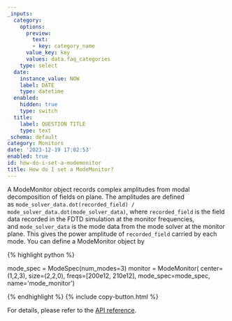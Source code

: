 ```yaml
---
_inputs:
  category:
    options:
      preview:
        text:
        - key: category_name
      value_key: key
      values: data.faq_categories
    type: select
  date:
    instance_value: NOW
    label: DATE
    type: datetime
  enabled:
    hidden: true
    type: switch
  title:
    label: QUESTION TITLE
    type: text
_schema: default
category: Monitors
date: '2023-12-19 17:02:53'
enabled: true
id: how-do-i-set-a-modemonitor
title: How do I set a ModeMonitor?
---
```


A ModeMonitor object records complex amplitudes from modal decomposition of fields on plane. The amplitudes are defined as&nbsp;`mode_solver_data.dot(recorded_field) / mode_solver_data.dot(mode_solver_data)`, where&nbsp;`recorded_field`&nbsp;is the field data recorded in the FDTD simulation at the monitor frequencies, and&nbsp;`mode_solver_data`&nbsp;is the mode data from the mode solver at the monitor plane. This gives the power amplitude of&nbsp;`recorded_field`&nbsp;carried by each mode. You can define a ModeMonitor object by

<div markdown class="code-snippet">{% highlight python %}

mode_spec = ModeSpec(num_modes=3)
monitor = ModeMonitor(
    center=(1,2,3),
    size=(2,2,0),
    freqs=[200e12, 210e12],
    mode_spec=mode_spec,
    name='mode_monitor')

{% endhighlight %}
{% include copy-button.html %}
</div>

For details, please refer to the [API reference](https://docs.flexcompute.com/projects/tidy3d/en/stable/_autosummary/tidy3d.ModeMonitor.html).